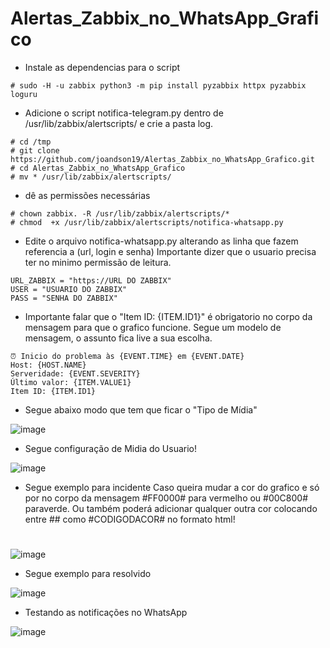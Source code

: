 
# Alertas_Zabbix_no_WhatsApp_Grafico

* Instale as dependencias para o script
```
# sudo -H -u zabbix python3 -m pip install pyzabbix httpx pyzabbix loguru
```
* Adicione o script notifica-telegram.py dentro de /usr/lib/zabbix/alertscripts/ e crie a pasta log.
```
# cd /tmp
# git clone https://github.com/joandson19/Alertas_Zabbix_no_WhatsApp_Grafico.git
# cd Alertas_Zabbix_no_WhatsApp_Grafico
# mv * /usr/lib/zabbix/alertscripts/
```
* dê as permissões necessárias
```
# chown zabbix. -R /usr/lib/zabbix/alertscripts/*
# chmod  +x /usr/lib/zabbix/alertscripts/notifica-whatsapp.py
```
* Edite o arquivo notifica-whatsapp.py alterando as linha que fazem referencia a (url, login e senha)
  Importante dizer que o usuario precisa ter no minimo permissão de leitura.
```
URL_ZABBIX = "https://URL DO ZABBIX"
USER = "USUARIO DO ZABBIX"
PASS = "SENHA DO ZABBIX"
```
* Importante falar que o "Item ID: {ITEM.ID1}" é obrigatorio no corpo da mensagem para que o grafico funcione.
Segue um modelo de mensagem, o assunto fica live a sua escolha.
```
⏰ Inicio do problema às {EVENT.TIME} em {EVENT.DATE}
Host: {HOST.NAME}
Serveridade: {EVENT.SEVERITY}
Último valor: {ITEM.VALUE1}
Item ID: {ITEM.ID1}
```
* Segue abaixo modo que tem que ficar o "Tipo de Mídia"

![image](https://github.com/user-attachments/assets/c065f16b-97e0-4cb6-9006-73c29ddef975)


* Segue configuração de Midia do Usuario!

![image](https://github.com/user-attachments/assets/f21d6955-9785-4f0f-b275-a5921c8a7ddb)


* Segue exemplo para incidente
  Caso queira mudar a cor do grafico e só por no corpo da mensagem #FF0000# para vermelho ou #00C800# paraverde. Ou também poderá 
  adicionar qualquer outra cor colocando entre ## como #CODIGODACOR# no formato html!
#
  
![image](https://github.com/joandson19/Alertas_Zabbix_no_Telegram_Grafico/assets/36518985/a6f09bb1-888d-42cb-9dad-02528d823876)
* Segue exemplo para resolvido
  
![image](https://github.com/joandson19/Alertas_Zabbix_no_Telegram_Grafico/assets/36518985/5ee6f68b-3212-4fe4-b51c-879448e1ff4b)

* Testando as notificações no WhatsApp

![image](https://github.com/user-attachments/assets/8f6b19e8-ec13-4c2c-b248-20dfcbf0a6be)





